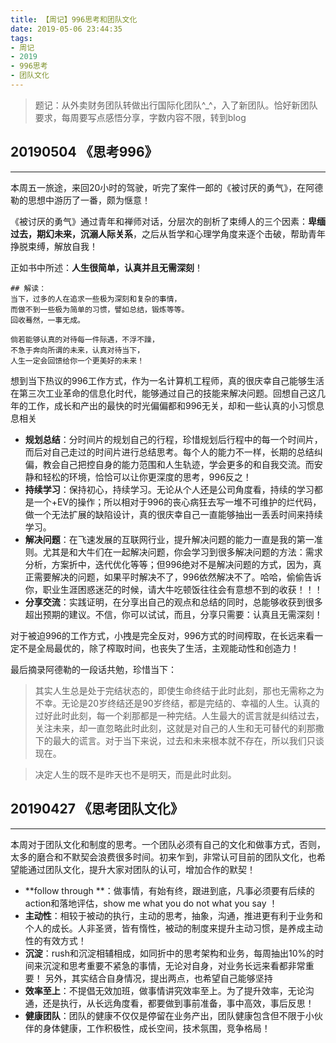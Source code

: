 ```yaml
---
title: 【周记】996思考和团队文化 
date: 2019-05-06 23:44:35
tags: 
- 周记
- 2019
- 996思考
- 团队文化
---
```

> 题记：从外卖财务团队转做出行国际化团队^_^，入了新团队。恰好新团队要求，每周要写点感悟分享，字数内容不限，转到blog


## 20190504 《思考996》
<hr>

本周五一旅途，来回20小时的驾驶，听完了案件一郎的《被讨厌的勇气》，在阿德勒的思想中游历了一番，颇为惬意！

《被讨厌的勇气》通过青年和禅师对话，分层次的剖析了束缚人的三个因素：**卑缅过去，期幻未来，沉溺人际关系**，之后从哲学和心理学角度来逐个击破，帮助青年挣脱束缚，解放自我！

正如书中所述：**人生很简单，认真并且无需深刻**！
```
## 解读：
当下，过多的人在追求一些极为深刻和复杂的事情，
而做不到一些极为简单的习惯，譬如总结，锻炼等等。
回收蓦然，一事无成。

倘若能够认真的对待每一件际遇，不浮不躁，
不急于奔向所谓的未来，认真对待当下，
人生一定会回馈给你一个更美好的未来！
```

想到当下热议的996工作方式，作为一名计算机工程师，真的很庆幸自己能够生活在第三次工业革命的信息化时代，能够通过自己的技能来解决问题。回想自己这几年的工作，成长和产出的最快的时光偏偏都和996无关，却和一些认真的小习惯息息相关

* **规划总结**：分时间片的规划自己的行程，珍惜规划后行程中的每一个时间片，而后对自己走过的时间片进行总结思考。每个人的能力不一样，长期的总结纠偏，教会自己把控自身的能力范围和人生轨迹，学会更多的和自我交流。而安静和轻松的环境，恰恰可以让你更深度的思考，996反之！
* **持续学习**：保持初心，持续学习。无论从个人还是公司角度看，持续的学习都是一个+EV的操作；所以相对于996的丧心病狂去写一堆不可维护的烂代码，做一个无法扩展的缺陷设计，真的很庆幸自己一直能够抽出一丢丢时间来持续学习。
* **解决问题**：在飞速发展的互联网行业，提升解决问题的能力一直是我的第一准则。尤其是和大牛们在一起解决问题，你会学习到很多解决问题的方法：需求分析，方案折中，迭代优化等等；但996绝对不是解决问题的方式，因为，真正需要解决的问题，如果平时解决不了，996依然解决不了。哈哈，偷偷告诉你，职业生涯困惑迷茫的时候，请大牛吃顿饭往往会有意想不到的收获！！！
* **分享交流**：实践证明，在分享出自己的观点和总结的同时，总能够收获到很多超出预期的建议。不信，你可以试试，而且，分享只需要：认真且无需深刻！

对于被迫996的工作方式，小拽是完全反对，996方式的时间榨取，在长远来看一定不是全局最优的，除了榨取时间，也丧失了生活，主观能动性和创造力！

最后摘录阿德勒的一段话共勉，珍惜当下：

>其实人生总是处于完结状态的，即使生命终结于此时此刻，那也无需称之为不幸。无论是20岁终结还是90岁终结，都是完结的、幸福的人生。认真的过好此时此刻，每一个刹那都是一种完结。人生最大的谎言就是纠结过去，关注未来，却一直忽略此时此刻，这就是对自己的人生和无可替代的刹那撒下的最大的谎言。对于当下来说，过去和未来根本就不存在，所以我们只谈现在。

> 决定人生的既不是昨天也不是明天，而是此时此刻。

## 20190427 《思考团队文化》
<hr>

本周对于团队文化和制度的思考。一个团队必须有自己的文化和做事方式，否则，太多的磨合和不默契会浪费很多时间。初来乍到，非常认可目前的团队文化，也希望能通过团队文化，提升大家对团队的认可，增加合作的默契！
* **follow through **：做事情，有始有终，跟进到底，凡事必须要有后续的action和落地评估，show me what you do not what you say ！
* **主动性**：相较于被动的执行，主动的思考，抽象，沟通，推进更有利于业务和个人的成长。人非圣贤，皆有惰性，被动的制度来提升主动习惯，是养成主动性的有效方式！
* **沉淀**：rush和沉淀相辅相成，如同折中的思考架构和业务，每周抽出10%的时间来沉淀和思考重要不紧急的事情，无论对自身，对业务长远来看都非常重要！
另外，其实结合自身情况，提出两点，也希望自己能够坚持
* **效率至上**：不提倡无效加班，做事情讲究效率至上。为了提升效率，无论沟通，还是执行，从长远角度看，都要做到事前准备，事中高效，事后反思！
* **健康团队**：团队的健康不仅仅是停留在业务产出，团队健康包含但不限于小伙伴的身体健康，工作积极性，成长空间，技术氛围，竞争格局！
